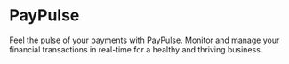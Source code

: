 # PayPulse
Feel the pulse of your payments with PayPulse. Monitor and manage your financial transactions in real-time for a healthy and thriving business.
